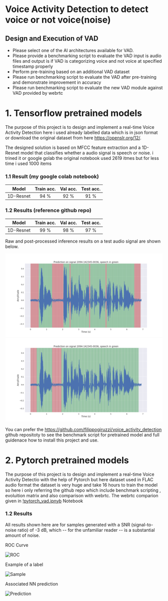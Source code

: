 # Voice Activity Detection to detect voice or not voice(noise)

## Design and Execution of VAD

- Please select one of the AI architectures available for VAD.
- Please provide a benchmarking script to evaluate the VAD input is audio files and output is if VAD is categorizing voice and not voice at specified timestamp properly
- Perform pre-training based on an additional VAD dataset
- Please run benchmarking script to evaluate the VAD after pre-training and demonstrate improvement in accuracy 
- Please run benchmarking script to evaluate the new VAD module against VAD provided by webrtc

# 1. Tensorflow pretrained models
The purpose of this project is to design and implement a real-time Voice Activity Detection here i used already labelled data which is in json format or download the original dataset from here https://openslr.org/12/.

The designed solution is based on MFCC feature extraction and a 1D-Resnet model that classifies whether a audio signal is speech or noise.
i trined it or google golab the original notebook used 2619 itmes but for less time i used 1000 items

### 1.1 Result (my google colab notebook)
| Model | Train acc. | Val acc. | Test acc. |
| :---: |:---:| :---:| :---: |
| 1D-Resnet | 94 % | 92 % | 91 % |

### 1.2 Results (reference github repo)

| Model | Train acc. | Val acc. | Test acc. |
| :---: |:---:| :---:| :---: |
| 1D-Resnet | 99 % | 98 % | 97 % |

Raw and post-processed inference results on a test audio signal are shown below.

![alt text](pics/inference_raw.png "Raw VAD inference")
![alt text](pics/inference_smooth.png "VAD inference with post-processing")

You can prefer the https://github.com/filippogiruzzi/voice_activity_detection github repositoty to see the benchmark script for pretrained model and full guidenace how to install this project and use.

# 2. Pytorch pretrained models
The purpose of this project is to design and implement a real-time Voice Activity Detectio with the help of Pytorch but here dataset used in FLAC audio format the dataset is very huge and take 16 hours to train the model so here i only referring the github repo which include benchmark scripting , evoluition matrix and also comparison with webrtc.
The webrtc comparion given in [!pytorch_vad.ipnyb](https://github.com/nicklashansen/voice-activity-detection/blob/master/vad.ipynb) Notebook

### 1.2 Results

All results shown here are for samples generated with a SNR (signal-to-noise ratio) of -3 dB, which -- for the unfamiliar reader -- is a substantial amount of noise.

ROC Curve

![ROC](https://i.imgur.com/Oukcxkw.png)

Example of a label

![Sample](https://i.imgur.com/6U51S2a.png)

Associated NN prediction

![Prediction](https://i.imgur.com/Jckot75.png)
